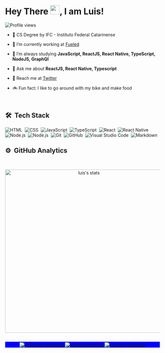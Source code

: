 
<h1 align="left">Hey There <img src="https://raw.githubusercontent.com/kaueMarques/kaueMarques/master/hi.gif" width="30px">, I am Luis!</h1>
<p align="left"> <img src="https://komarev.com/ghpvc/?username=luisfilipepedroso&color=blueviolet" alt="Profile views" /> 
</p>

- 🏫 CS Degree by IFC - Instituto Federal Catarinense

- 🔭  I’m currently working at [Fueled](https://fueled.com/)

- 🌱  I’m always studying **JavaScript, ReactJS, React Native, TypeScript, NodeJS, GraphQl**

- 💬  Ask me about **ReactJS, React Native, Typescript**

- 🚀  Reach me at [Twitter](https://twitter.com/luisfpedroso)

- 🚲 Fun fact: I like to go around with my bike and make food

<br>

## 🛠 &nbsp;Tech Stack

![HTML](https://img.shields.io/badge/-HTML-05122A?style=flat&logo=HTML5)&nbsp;
![CSS](https://img.shields.io/badge/-CSS-05122A?style=flat&logo=CSS3&logoColor=1572B6)&nbsp;
![JavaScript](https://img.shields.io/badge/-JavaScript-05122A?style=flat&logo=javascript)&nbsp;
![TypeScript](https://img.shields.io/badge/-TypeScript-05122A?style=flat&logo=typescript)&nbsp;
![React](https://img.shields.io/badge/-React-05122A?style=flat&logo=react)&nbsp;
![React Native](https://img.shields.io/badge/-React%20Native-05122A?style=flat&logo=react)&nbsp;
![Node.js](https://img.shields.io/badge/-Node.js-05122A?style=flat&logo=node.js)&nbsp;
![Node.js](https://img.shields.io/badge/-GraphQl-05122A?style=flat&logo=graphql)&nbsp;
![Git](https://img.shields.io/badge/-Git-05122A?style=flat&logo=git)&nbsp;
![GitHub](https://img.shields.io/badge/-GitHub-05122A?style=flat&logo=github)&nbsp;
![Visual Studio Code](https://img.shields.io/badge/-VS%20Code-05122A?style=flat&logo=visual-studio-code&logoColor=007ACC)&nbsp;
![Markdown](https://img.shields.io/badge/-Markdown-05122A?style=flat&logo=markdown)&nbsp;

## ⚙️ &nbsp;GitHub Analytics
<br>

<p align="center">
<img width="530em" src="https://github-readme-stats.vercel.app/api?username=luisfilipepedroso&show_icons=true&theme=nightowl" alt="luis's stats"/>
</p>

##

<p align="center" style="background:blue">
  <a href="https://instagram.com/dogcode.dev" target="_blank">
 <img align="center" src="https://img.shields.io/badge/-dogcode.dev-05122A?style=flat&logo=instagram" alt="instagram dogcode"/>
</a>
<a href="https://linkedin.com/in/luisfilipe42" target="_blank">
  <img align="center" src="https://img.shields.io/badge/-luisfilipepedroso-05122A?style=flat&logo=linkedin" alt="luisfilipepedroso"/>
</a>
<a href="https://youtube.com/dogcodedev" target="_blank">
 <img align="center" src="https://img.shields.io/badge/-dogcodedev-05122A?style=flat&logo=youtube" alt="youtube dogcode"/>
</a>
</p>
